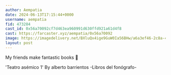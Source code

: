 ```yaml
---
author: Aempatia
date: 2024-06-13T17:15:44+0000
username: aempatia
fid: 473284
cast_id: 0x56a70092cf7d463ea960991d630ffd921a61d4f8
cast: https://farcaster.xyz/aempatia/0x56a70092
image: https://imagedelivery.net/BXluQx4ige9GuW0Ia56BHw/a6a3ef46-2c8a-48ab-b261-62c4564aa900/original
layout: post
---
```


My friends make fantastic books 🖤

'Teatro asémico 1'
By alberto barrientos
-Libros del fonógrafo-

<img src='https://imagedelivery.net/BXluQx4ige9GuW0Ia56BHw/a6a3ef46-2c8a-48ab-b261-62c4564aa900/original' alt='' referrerpolicy='no-referrer'/>
<img src='https://imagedelivery.net/BXluQx4ige9GuW0Ia56BHw/e5fd1a68-19dd-4db4-ebde-5dfe5a1fdf00/original' alt='' referrerpolicy='no-referrer'/>
